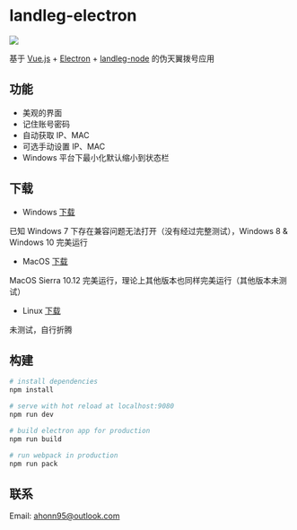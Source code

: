 # landleg-electron

![](http://ww2.sinaimg.cn/large/006y8lVagw1f8rux8l7jzj303k03kq2s.jpg)

基于 [Vue.js](https://cn.vuejs.org/) + [Electron](http://electron.atom.io/) + [landleg-node](https://github.com/ahonn/landleg-node) 的伪天翼拨号应用

## 功能

- 美观的界面
- 记住账号密码
- 自动获取 IP、MAC 
- 可选手动设置 IP、MAC
- Windows 平台下最小化默认缩小到状态栏

## 下载

- Windows [下载](https://pan.baidu.com/s/1nvrWjpv)
 
已知 Windows 7 下存在兼容问题无法打开（没有经过完整测试），Windows 8 & Windows 10 完美运行

- MacOS [下载](https://pan.baidu.com/s/1gfdpvk3)
 
MacOS Sierra 10.12 完美运行，理论上其他版本也同样完美运行（其他版本未测试）

- Linux [下载](https://pan.baidu.com/s/1bJMIcu)

未测试，自行折腾

## 构建

``` bash
# install dependencies
npm install

# serve with hot reload at localhost:9080
npm run dev

# build electron app for production
npm run build

# run webpack in production
npm run pack
```

## 联系 
Email: [ahonn95@outlook.com](mailto:ahonn95@outlook.com)

